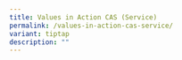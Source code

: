 ```yaml
---
title: Values in Action CAS (Service)
permalink: /values-in-action-cas-service/
variant: tiptap
description: ""
---
```

